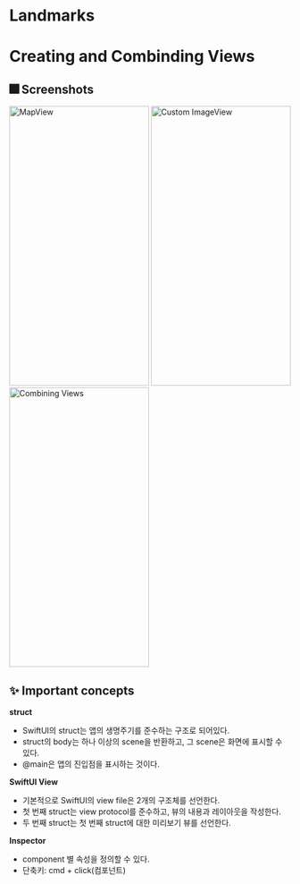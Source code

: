 # Landmarks



# Creating and Combinding Views

## :fireworks: Screenshots
<img alt="MapView" src="https://user-images.githubusercontent.com/68676844/164131805-544aa444-e5b4-44fd-87ec-fd7b3afd15ae.png" width="250" height="500">
<img alt="Custom ImageView" src="https://user-images.githubusercontent.com/68676844/164131808-fae3ea59-396e-4464-9411-4e3b004ab708.png" width="250" height="500">
<img alt="Combining Views" src="https://user-images.githubusercontent.com/68676844/164131810-9837d557-a8e2-4b05-a9d7-e343254e4a4c.png" width="250" height="500">


## :sparkles: Important concepts

**struct**
- SwiftUI의 struct는 앱의 생명주기를 준수하는 구조로 되어있다. 
- struct의 body는 하나 이상의 scene을 반환하고, 그 scene은 화면에 표시할 수 있다. 
- @main은 앱의 진입점을 표시하는 것이다.



**SwiftUI View**
- 기본적으로 SwiftUI의 view file은 2개의 구조체를 선언한다. 
- 첫 번째 struct는 view protocol를 준수하고, 뷰의 내용과 레이아웃을 작성한다. 
- 두 번째 struct는 첫 번째 struct에 대한 미리보기 뷰를 선언한다.



**Inspector**
- component 별 속성을 정의할 수 있다.
- 단축키: cmd + click(컴포넌트)
